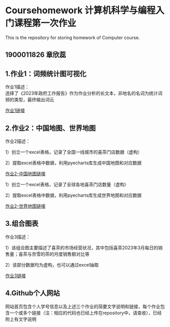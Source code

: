 # Coursehomework 计算机科学与编程入门课程第一次作业
This is the repository for storing homework of Computer course.
## 1900011826 章欣蕊

## 1.作业1：词频统计图可视化
作业1描述：  
选择了《2023年政府工作报告》作为作业分析的长文本，非地名的名词为统计词频的类型，最终输出词云

[作业1链接](https://github.com/Sherry-127/Coursehomework1.github.io/blob/main/%E4%B8%96%E7%95%8C%E5%9C%B0%E5%9B%BE.html)

## 2.作业2：中国地图、世界地图
作业2描述：  

1）创立一个excel表格，记录了全国一线城市的喜茶门店数据（虚构）  

2）提取excel表格中数据，利用pyecharts库生成中国地图和对应数据  

[作业2-中国地图链接]()  

1）创立一个excel表格，记录了全球各地喜茶门店数量（虚构）  

2）提取excel表格中数据，利用pyecharts库生成世界地图和对应数据  

[作业2-世界地图链接]()

## 3.组合图表
作业3描述：  

1）该组合图主要描述了喜茶的市场经营状况，其中包括喜茶2023年3月每日的销售量；喜茶与奈雪的茶的月度销售额对比等

2）该部分数据均为虚构，也可以通过excel抽取 

[作业3链接]()

## 4.Github个人网站
网站首页包含个人学号信息以及上述三个作业的简要文字说明和链接，每个作业包含一个或多个链接（注：相应的代码也已经上传在repository中，请查收），已经附上有文字说明
